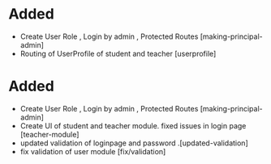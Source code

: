  # Added
 - Create User Role , Login by admin , Protected Routes [making-principal-admin]
 - Routing of UserProfile of student and teacher [userprofile]
 # Added
 - Create User Role , Login by admin , Protected Routes [making-principal-admin]
 - Create UI of student and teacher module. fixed issues in login page [teacher-module]
 - updated validation of loginpage and password .[updated-validation]
 - fix validation of user module [fix/validation]